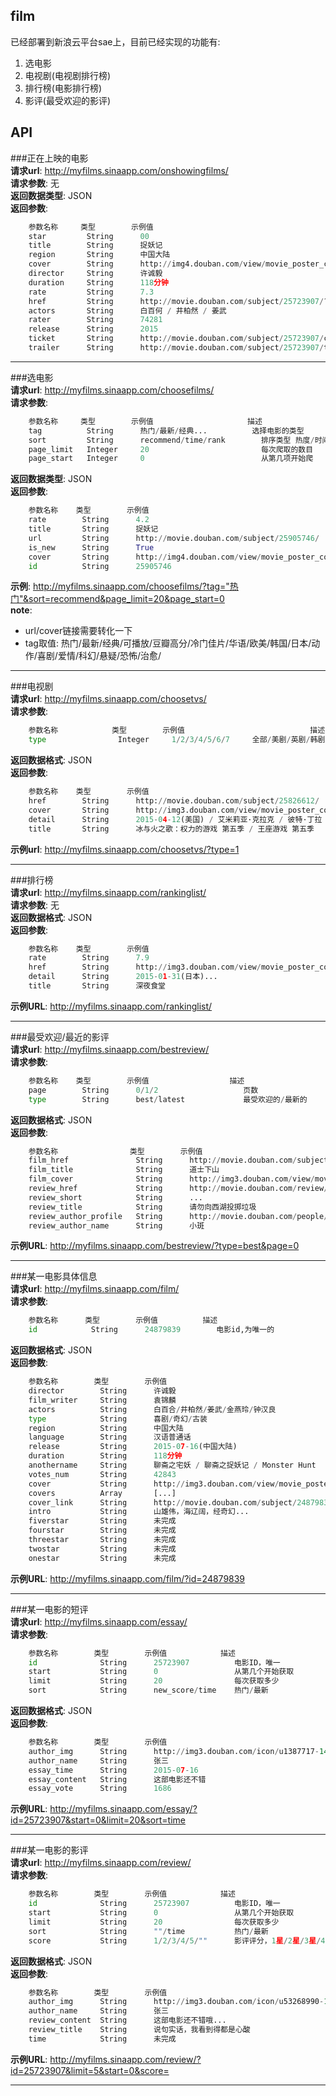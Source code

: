 ## film

已经部署到新浪云平台sae上，目前已经实现的功能有:  
1. 选电影  
2. 电视剧(电视剧排行榜)  
3. 排行榜(电影排行榜)   
4. 影评(最受欢迎的影评)  

## API
###正在上映的电影  
**请求url**: http://myfilms.sinaapp.com/onshowingfilms/   
**请求参数**: 无     
**返回数据类型**: JSON   
**返回参数**:   
```python
    参数名称     类型        示例值                                                                          描述
    star         String      00                                                                              星
    title        String      捉妖记                                                                          电影标题
    region       String      中国大陆                                                                        地区
    cover        String      http://img4.douban.com/view/movie_poster_cover/mpst/public/p2257944916.jpg      电影海报url
    director     String      许诚毅                                                                          导演
    duration     String      118分钟                                                                         电影放映时间
    rate         String      7.3                                                                             评分
    href         String      http://movie.douban.com/subject/25723907/?from=showing                          电影详细链接
    actors       String      白百何 / 井柏然 / 姜武                                                          演员
    rater        String      74281                                                                           投票人数
    release      String      2015                                                                            上映时间
    ticket       String      http://movie.douban.com/subject/25723907/cinema/                                ""
    trailer      String      http://movie.douban.com/subject/25723907/trailer                                电影海报
```

---


###选电影  
**请求url**: http://myfilms.sinaapp.com/choosefilms/  
**请求参数**:   
```python
    参数名称     类型        示例值                     描述
    tag          String      热门/最新/经典...          选择电影的类型
    sort         String      recommend/time/rank        排序类型 热度/时间/评价
    page_limit   Integer     20                         每次爬取的数目
    page_start   Integer     0                          从第几项开始爬
```
**返回数据类型**: JSON   
**返回参数**:
```python
    参数名称    类型        示例值                                                                          描述
    rate        String      4.2                                                                             评分
    title       String      捉妖记                                                                          电影标题
    url         String      http://movie.douban.com/subject/25905746/                                       电影详细链接
    is_new      String      True                                                                            是不是最新电影
    cover       String      http://img4.douban.com/view/movie_poster_cover/lpst/public/p2256870906.jpg      电影海报url
    id          String      25905746                                                                        区分不同电影，唯一
```
**示例**: http://myfilms.sinaapp.com/choosefilms/?tag="热门"&sort=recommend&page_limit=20&page_start=0    
**note**:    
- url/cover链接需要转化一下   
- tag取值: 热门/最新/经典/可播放/豆瓣高分/冷门佳片/华语/欧美/韩国/日本/动作/喜剧/爱情/科幻/悬疑/恐怖/治愈/  


---


###电视剧  
**请求url**: http://myfilms.sinaapp.com/choosetvs/  
**请求参数**:   
```python
    参数名称            类型        示例值                            描述
    type                Integer     1/2/3/4/5/6/7     全部/美剧/英剧/韩剧/大陆电视剧/港剧/日剧/动漫
```
**返回数据格式**: JSON  
**返回参数**:  
```python
    参数名称    类型        示例值                                                                          描述
    href        String      http://movie.douban.com/subject/25826612/                                       电视剧详细信息url
    cover       String      http://img3.douban.com/view/movie_poster_cover/ipst/public/p2230256732.jpg      电视剧海报url
    detail      String      2015-04-12(美国) / 艾米莉亚·克拉克 / 彼特·丁拉                                电视剧详细信息
    title       String      冰与火之歌：权力的游戏 第五季 / 王座游戏 第五季                                 电视剧名称
```
**示例url**: http://myfilms.sinaapp.com/choosetvs/?type=1                                                        
                                                                                                           

---


###排行榜  
**请求url**: http://myfilms.sinaapp.com/rankinglist/   
**请求参数**: 无  
**返回数据格式**: JSON  
**返回参数**:   
```python
    参数名称    类型        示例值                                                                          描述
    rate        String      7.9                                                                             评分
    href        String      http://img3.douban.com/view/movie_poster_cover/ipst/public/p2205014862.jpg      电影海报
    detail      String      2015-01-31(日本)...                                                             电影简介
    title       String      深夜食堂                                                                        电影名称

```
**示例URL**: http://myfilms.sinaapp.com/rankinglist/   


---


###最受欢迎/最近的影评  
**请求url**: http://myfilms.sinaapp.com/bestreview/  
**请求参数**:  
```python
    参数名称    类型        示例值                  描述
    page        String      0/1/2                   页数
    type        String      best/latest             最受欢迎的/最新的
```
**返回数据格式**: JSON  
**返回参数**:
```python
    参数名称                类型        示例值                                                                          描述
    film_href               String      http://movie.douban.com/subject/24879839/                                       电影链接
    film_title              String      道士下山                                                                        电影名称
    film_cover              String      http://img3.douban.com/view/movie_poster_cover/ipst/public/p2251450614.jpg      电影海报url
    review_href             String      http://movie.douban.com/review/7551733/                                         影评地址
    review_short            String      ...                                                                             简短影评(不全)
    review_title            String      请勿向西湖投掷垃圾                                                              影评名称
    review_author_profile   String      http://movie.douban.com/people/petitespot/                                      影评作者主页
    review_author_name      String      小斑                                                                            影评作者名称
```
**示例URL**: http://myfilms.sinaapp.com/bestreview/?type=best&page=0   


---


###某一电影具体信息   
**请求url**: http://myfilms.sinaapp.com/film/   
**请求参数**: 
```python
    参数名称      类型        示例值          描述
    id            String      24879839        电影id,为唯一的
```
**返回数据格式**: JSON  
**返回参数**:  
```python
    参数名称        类型        示例值                                                                          描述
    director        String      许诚毅                                                                          导演
    film_writer     String      袁锦麟                                                                          编剧
    actors          String      白百合/井柏然/姜武/金燕玲/钟汉良                                                演员
    type            String      喜剧/奇幻/古装                                                                  电影类型
    region          String      中国大陆                                                                        地区
    language        String      汉语普通话                                                                      语言
    release         String      2015-07-16(中国大陆)                                                            上映日期
    duration        String      118分钟                                                                         电影放映时长
    anothername     String      聊斋之宅妖 / 聊斋之捉妖记 / Monster Hunt                                        又名
    votes_num       String      42843                                                                           投票人数
    cover           String      http://img3.douban.com/view/movie_poster_cover/spst/public/p2251450614.jpg      电影海报
    covers          Array       [...]                                                                           电影所有的海报剧照
    cover_link      String      http://movie.douban.com/subject/24879839/photos?type=R                          所有海报的链接
    intro           String      山雄伟，海辽阔，经奇幻...                                                       剧情简介
    fiverstar       String      未完成
    fourstar        String      未完成
    threestar       String      未完成
    twostar         String      未完成
    onestar         String      未完成
```

**示例URL**: http://myfilms.sinaapp.com/film/?id=24879839  


---


###某一电影的短评  
**请求url**: http://myfilms.sinaapp.com/essay/   
**请求参数**: 
```python
    参数名称        类型        示例值            描述
    id              String      25723907          电影ID，唯一
    start           String      0                 从第几个开始获取
    limit           String      20                每次获取多少
    sort            String      new_score/time    热门/最新
```
**返回数据格式**: JSON   
**返回参数**:  
```python
    参数名称        类型        示例值                                              描述
    author_img      String      http://img3.douban.com/icon/u1387717-143.jpg        短评作者头像
    author_name     String      张三                                                短评作者名字
    essay_time      String      2015-07-16                                          写短评的时间
    essay_content   String      这部电影还不错                                      短评的内容
    essay_vote      String      1686                                                投票数目
```
**示例URL**: http://myfilms.sinaapp.com/essay/?id=25723907&start=0&limit=20&sort=time   


---


###某一电影的影评  
**请求url**: http://myfilms.sinaapp.com/review/   
**请求参数**: 
```python
    参数名称        类型        示例值            描述
    id              String      25723907          电影ID，唯一
    start           String      0                 从第几个开始获取
    limit           String      20                每次获取多少
    sort            String      ""/time           热门/最新
    score           String      1/2/3/4/5/""      影评评分，1星/2星/3星/4星/5星/全部

```
**返回数据格式**: JSON  
**返回参数**:  
```python
    参数名称        类型        示例值                                              描述
    author_img      String      http://img3.douban.com/icon/u53268990-12.jpg        影评作者头像
    author_name     String      张三                                                影评作者名字
    review_content  String      这部电影还不错哦...                                 影评内容
    review_title    String      说句实话，我看到得都是心酸                          影评题目
    time            String      未完成
```
**示例URL**: http://myfilms.sinaapp.com/review/?id=25723907&limit=5&start=0&score=  


---


